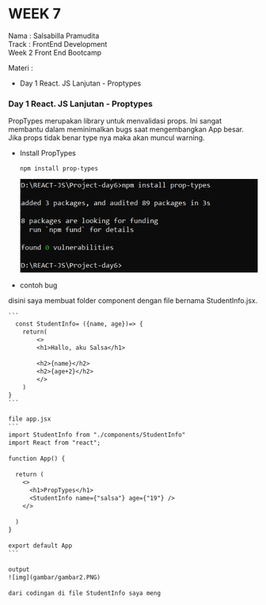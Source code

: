 # WEEK 7

Nama : Salsabilla Pramudita\
Track : FrontEnd Development\
Week 2 Front End Bootcamp

Materi : 
- Day 1 React. JS Lanjutan - Proptypes


### Day 1 React. JS Lanjutan - Proptypes
 PropTypes merupakan library untuk menvalidasi props. Ini sangat membantu dalam meminimalkan bugs saat mengembangkan App besar. Jika props tidak benar type nya maka akan muncul warning.
 
 - Install PropTypes
    ```
    npm install prop-types
    ```
    
    ![img](gambar/gambar1.PNG)
    
  - contoh bug
  
  disini saya membuat folder component dengan file bernama StudentInfo.jsx.
  
    ```
      const StudentInfo= ({name, age})=> {
        return(
            <>
            <h1>Hallo, aku Salsa</h1>

            <h2>{name}</h2>
            <h2>{age+2}</h2>
            </>
        )
    }
    ```
    
    file app.jsx
    ```
    import StudentInfo from "./components/StudentInfo"
    import React from "react";

    function App() {

      return (
        <>
          <h1>PropTypes</h1>
          <StudentInfo name={"salsa"} age={"19"} />
        </>

      )
    }

    export default App
    ```
    
    output 
    ![img](gambar/gambar2.PNG)
    
    dari codingan di file StudentInfo saya meng
  
